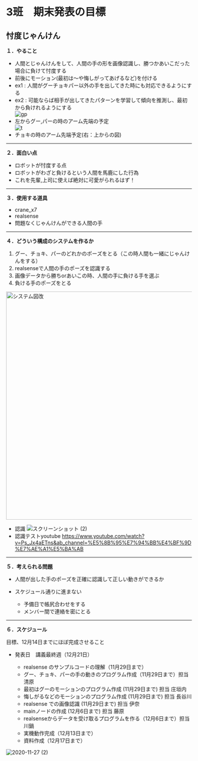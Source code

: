# 3班　期末発表の目標
## 忖度じゃんけん
**１．やること**
- 人間とじゃんけんをして、人間の手の形を画像認識し、勝つかあいこだった場合に負けて忖度する
- 前後にモーション(最初は～や悔しがってあげるなど)を付ける
- ex1 : 人間がグーチョキパー以外の手を出してきた時にも対応できるようにする
- ex2 : 可能ならば相手が出してきたパターンを学習して傾向を推測し、最初から負けれるようにする  
![gp](https://user-images.githubusercontent.com/72371743/99650051-4a9b0100-2a98-11eb-8ee5-c0f7d4982c02.png)  
- 左からグー,パーの時のアーム先端の予定  
![t](https://user-images.githubusercontent.com/72371743/99650857-43c0be00-2a99-11eb-805b-4392df783d72.png)  
- チョキの時のアーム先端予定(右：上からの図)  
---

**２．面白い点**
- ロボットが忖度する点
- ロボットがわざと負けるという人間を馬鹿にした行為
- これを先輩,上司に使えば絶対に可愛がられるはず！

---
**３．使用する道具**
- crane_x7
- realsense
- 問題なくじゃんけんができる人間の手
---

**４．どういう構成のシステムを作るか**
1. グー、チョキ、パーのどれかのポーズをとる（この時人間も一緒にじゃんけんをする）
2. realsenseで人間の手のポーズを認識する
3. 画像データから勝ちorあいこの時、人間の手に負ける手を選ぶ
4. 負ける手のポーズをとる
<img width="620" alt="システム図改" src="https://user-images.githubusercontent.com/72371850/99904779-893af080-2d10-11eb-80a4-60111a286d8a.png">

- 認識
![スクリーンショット (2)](https://user-images.githubusercontent.com/72371743/100577874-7f267c80-3324-11eb-981f-c1ede2f6b6ef.png)
- 認識テストyoutube
https://www.youtube.com/watch?v=Ps_Jx4aETns&ab_channel=%E5%8B%95%E7%94%BB%E4%BF%9D%E7%AE%A1%E5%BA%AB


---
**５．考えられる問題**
- 人間が出した手のポーズを正確に認識して正しい動きができるか

- スケジュール通りに進まない
  - 予備日で帳尻合わせをする
  - メンバー間で連絡を密にとる
--- 

**６．スケジュール**

目標、12月14日までにほぼ完成させること
- 発表日　講義最終週（12月21日）

  - realsense のサンプルコードの理解（11月29日まで）
  - グー、チョキ、パーの手の動きのプログラム作成（11月29日まで）担当 清原
  - 最初はグーのモーションのプログラム作成 (11月29日まで) 担当 庄垣内
  - 悔しがるなどのモーションのプログラム作成 (11月29日まで) 担当 長谷川
  - realsense での画像認識  (11月29日まで) 担当 伊奈
  - mainノードの作成 (12月6日まで) 担当 藤原
  - realsenseからデータを受け取るプログラムを作る（12月6日まで）担当 川鍋
  - 実機動作完成（12月13日まで）
  - 資料作成（12月17日まで）

![2020-11-27 (2)](https://user-images.githubusercontent.com/72371137/100402524-d36cfa80-309f-11eb-9e67-187c0be3b329.png)
